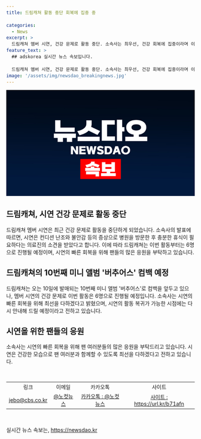 ```yaml
---
title: 드림캐쳐 활동 중단 회복에 집중 중

categories:
  - News
excerpt: >
  드림캐쳐 멤버 시연, 건강 문제로 활동 중단. 소속사는 최우선, 건강 회복에 집중이라며 이번 컴백은 6명으로 진행. 팬들에게는 시연의 빠른 회복을 위해 많은 응원 부탁하는 메시지를 전했다. 시연의 건강 회복 상황에 따라 추가 안내할 예정이라고 밝혀 사랑과 응원을 당부했다.
feature_text: >
  ## adskorea 실시간 뉴스 속보입니다.

  드림캐쳐 멤버 시연, 건강 문제로 활동 중단. 소속사는 최우선, 건강 회복에 집중이라며 이번 컴백은 6명으로 진행. 팬들에게는 시연의 빠른 회복을 위해 많은 응원 부탁하는 메시지를 전했다. 시연의 건강 회복 상황에 따라 추가 안내할 예정이라고 밝혀 사랑과 응원을 당부했다.
image: '/assets/img/newsdao_breakingnews.jpg'
---
```


<p><img src="/assets/img/newsdao_breakingnews.jpg" alt="adskorea 속보" /></p>

<h2 data-ke-size="size26">드림캐쳐, 시연 건강 문제로 활동 중단</h2>

<p data-ke-size="size16">드림캐쳐 멤버 시연은 최근 건강 문제로 활동을 중단하게 되었습니다. 소속사의 발표에 따르면, 시연은 컨디션 난조와 불안감 등의 증상으로 병원을 방문한 후 충분한 휴식이 필요하다는 의료진의 소견을 받았다고 합니다. 이에 따라 드림캐쳐는 이번 활동부터는 6명으로 진행될 예정이며, 시연의 빠른 회복을 위해 팬들의 많은 응원을 부탁하고 있습니다.</p>

<h2 data-ke-size="size26">드림캐쳐의 10번째 미니 앨범 '버추어스' 컴백 예정</h2>

<p data-ke-size="size16">드림캐쳐는 오는 10일에 발매되는 10번째 미니 앨범 '버추어스'로 컴백을 앞두고 있으나, 멤버 시연의 건강 문제로 이번 활동은 6명으로 진행될 예정입니다. 소속사는 시연의 빠른 회복을 위해 최선을 다하겠다고 밝혔으며, 시연의 활동 복귀가 가능한 시점에는 다시 안내해 드릴 예정이라고 전하고 있습니다.</p>

<h2 data-ke-size="size26">시연을 위한 팬들의 응원</h2>

<p data-ke-size="size16">소속사는 시연의 빠른 회복을 위해 팬 여러분들의 많은 응원을 부탁드리고 있습니다. 시연은 건강한 모습으로 팬 여러분과 함께할 수 있도록 최선을 다하겠다고 전하고 있습니다.</p>

<p data-ke-size="size16">&nbsp;</p>

<table>
    <tbody>
        <tr>
            <td style="text-align: center;">링크</td>
            <td style="text-align: center;">이메일</td>
            <td style="text-align: center;">카카오톡</td>
            <td style="text-align: center;">사이트</td>
        </tr>
        <tr>
            <td style="text-align: center;"><a href="mailto:jebo@cbs.co.kr">jebo@cbs.co.kr</a></td>
            <td style="text-align: center;"><a href="https://url.kr/b71afn">@노컷뉴스</a></td>
            <td style="text-align: center;"><a href="https://url.kr/b71afn">카카오톡 : @노컷뉴스</a></td>
            <td style="text-align: center;"><a href="https://url.kr/b71afn">사이트 : https://url.kr/b71afn</a></td>
        </tr>
    </tbody>
</table>

<p data-ke-size="size16">&nbsp;</p>
실시간 뉴스 속보는, <a href="https://newsdao.kr" rel="dofollow">https://newsdao.kr</a>


